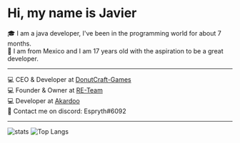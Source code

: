 <h1> Hi, my name is Javier</h1>
🎓 I am a java developer, I've been in the programming world for about 7 months.
<br>
🚀 I am from Mexico and I am 17 years old with the aspiration to be a great developer.
<br>
<hr>
<p align = "left">
    💻 CEO & Developer at <a href="https://github.com/DonutCraft-Games">DonutCraft-Games</a>
    <br>
    💻 Founder & Owner at <a href="https://discord.com/invite/hPNYUMUauD">RE-Team</a>
    <br>
    💻 Developer at <a href="https://github.com/Akardoo">Akardoo</a>
    <br>
    💬 Contact me on discord: Espryth#6092
    <br>
</p>
<hr>

![stats](https://github-readme-stats.vercel.app/api?username=Espryth&count_private=true)
![Top Langs](https://github-readme-stats.vercel.app/api/top-langs/?username=Espryth&layout=compact)
